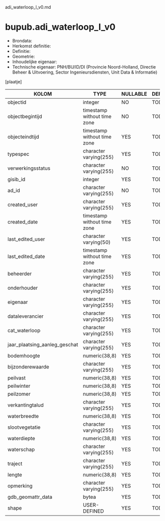 adi_waterloop_l_v0.md

# bupub.adi_waterloop_l_v0


* Brondata: 
* Herkomst definitie: 
* Definitie: 
* Geometrie: 
* Inhoudelijke eigenaar: 
* Technische eigenaar: PNH/BU/ID/DI (Provincie Noord-Holland, Directie Beheer & Uitvoering, Sector Ingenieursdiensten, Unit Data & Informatie)

[plaatje]


|KOLOM                            |TYPE                       |NULLABLE|DEFINITIE|
|------                           |----                       |-----   |-----    |
|objectid                         |integer                    |NO      |TODO|
|objectbegintijd                  |timestamp without time zone|NO      |TODO|
|objecteindtijd                   |timestamp without time zone|YES     |TODO|
|typespec                         |character varying(255)     |YES     |TODO|
|verwerkingsstatus                |character varying(255)     |NO      |TODO|
|gisib_id                         |integer                    |YES     |TODO|
|ad_id                            |character varying(255)     |NO      |TODO|
|created_user                     |character varying(255)     |YES     |TODO|
|created_date                     |timestamp without time zone|YES     |TODO|
|last_edited_user                 |character varying(50)      |YES     |TODO|
|last_edited_date                 |timestamp without time zone|YES     |TODO|
|beheerder                        |character varying(255)     |YES     |TODO|
|onderhouder                      |character varying(255)     |YES     |TODO|
|eigenaar                         |character varying(255)     |YES     |TODO|
|dataleverancier                  |character varying(255)     |YES     |TODO|
|cat_waterloop                    |character varying(255)     |YES     |TODO|
|jaar_plaatsing_aanleg_geschat    |character varying(255)     |YES     |TODO|
|bodemhoogte                      |numeric(38,8)              |YES     |TODO|
|bijzonderewaarde                 |character varying(255)     |YES     |TODO|
|peilvast                         |numeric(38,8)              |YES     |TODO|
|peilwinter                       |numeric(38,8)              |YES     |TODO|
|peilzomer                        |numeric(38,8)              |YES     |TODO|
|verkantingtalud                  |character varying(255)     |YES     |TODO|
|waterbreedte                     |numeric(38,8)              |YES     |TODO|
|slootvegetatie                   |character varying(255)     |YES     |TODO|
|waterdiepte                      |numeric(38,8)              |YES     |TODO|
|waterschap                       |character varying(255)     |YES     |TODO|
|traject                          |character varying(255)     |YES     |TODO|
|lengte                           |numeric(38,8)              |YES     |TODO|
|opmerking                        |character varying(255)     |YES     |TODO|
|gdb_geomattr_data                |bytea                      |YES     |TODO|
|shape                            |USER-DEFINED               |YES     |TODO|
